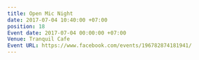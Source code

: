 ```yaml
---
title: Open Mic Night
date: 2017-07-04 10:40:00 +07:00
position: 18
Event date: 2017-07-04 00:00:00 +07:00
Venue: Tranquil Cafe
Event URL: https://www.facebook.com/events/196782874181941/
---
```


